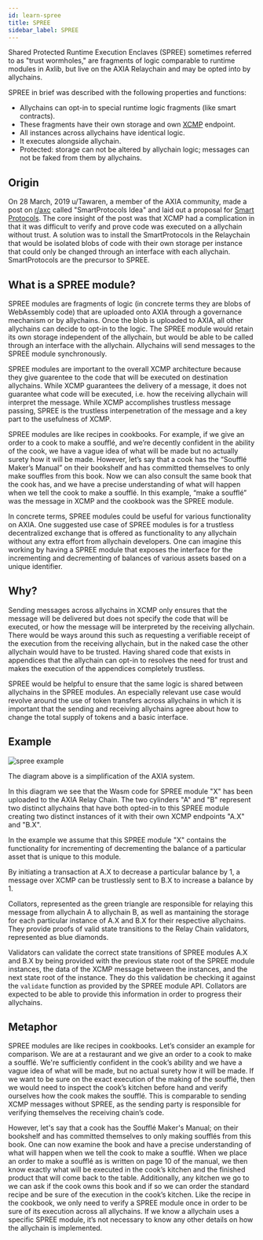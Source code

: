 ```yaml
---
id: learn-spree
title: SPREE
sidebar_label: SPREE
---
```


Shared Protected Runtime Execution Enclaves (SPREE) sometimes referred to as "trust wormholes," are fragments of logic comparable to runtime modules in Axlib, but live on the AXIA Relaychain and may be opted into by allychains.

SPREE in brief was described with the following properties and functions:

- Allychains can opt-in to special runtime logic fragments (like smart contracts).
- These fragments have their own storage and own [XCMP](learn-crosschain) endpoint.
- All instances across allychains have identical logic.
- It executes alongside allychain.
- Protected: storage can not be altered by allychain logic; messages can not be faked from them by allychains.

## Origin

On 28 March, 2019 u/Tawaren, a member of the AXIA community, made a post on [r/axc](https://www.reddit.com/r/axc/) called "SmartProtocols Idea" and laid out a proposal for [Smart Protocols](https://www.reddit.com/r/axc/comments/b6kljn/smartprotocols_idea/). The core insight of the post was that XCMP had a complication in that it was difficult to verify and prove code was executed on a allychain without trust. A solution was to install the SmartProtocols in the Relaychain that would be isolated blobs of code with their own storage per instance that could only be changed through an interface with each allychain. SmartProtocols are the precursor to SPREE.

## What is a SPREE module?

SPREE modules are fragments of logic (in concrete terms they are blobs of WebAssembly code) that are uploaded onto AXIA through a governance mechanism or by allychains. Once the blob is uploaded to AXIA, all other allychains can decide to opt-in to the logic. The SPREE module would retain its own storage independent of the allychain, but would be able to be called through an interface with the allychain. Allychains will send messages to the SPREE module synchronously.

SPREE modules are important to the overall XCMP architecture because they give guarentee to the code that will be executed on destination allychains. While XCMP guarantees the delivery of a message, it does not guarantee what code will be executed, i.e. how the receiving allychain will interpret the message. While XCMP accomplishes trustless message passing, SPREE is the trustless interpenetration of the message and a key part to the usefulness of XCMP.

SPREE modules are like recipes in cookbooks. For example, if we give an order to a cook to make a soufflé, and we’re decently confident in the ability of the cook, we have a vague idea of what will be made but no actually surety how it will be made. However, let’s say that a cook has the “Soufflé Maker’s Manual” on their bookshelf and has committed themselves to only make souffles from this book. Now we can also consult the same book that the cook has, and we have a precise understanding of what will happen when we tell the cook to make a soufflé. In this example, “make a soufflé” was the message in XCMP and the cookbook was the SPREE module.

In concrete terms, SPREE modules could be useful for various functionality on AXIA. One suggested use case of SPREE modules is for a trustless decentralized exchange that is offered as functionality to any allychain without any extra effort from allychain developers. One can imagine this working by having a SPREE module that exposes the interface for the incrementing and decrementing of balances of various assets based on a unique identifier.

## Why?

Sending messages across allychains in XCMP only ensures that the message will be delivered but does not specify the code that will be executed, or how the message will be interpreted by the receiving allychain. There would be ways around this such as requesting a verifiable receipt of the execution from the receiving allychain, but in the naked case the other allychain would have to be trusted. Having shared code that exists in appendices that the allychain can opt-in to resolves the need for trust and makes the execution of the appendices completely trustless.

SPREE would be helpful to ensure that the same logic is shared between allychains in the SPREE modules. An especially relevant use case would revolve around the use of token transfers across allychains in which it is important that the sending and receiving allychains agree about how to change the total supply of tokens and a basic interface.

## Example

![spree example](assets/SPREE/spree_module.png)

The diagram above is a simplification of the AXIA system.

In this diagram we see that the Wasm code for SPREE module "X" has been uploaded to the AXIA Relay Chain. The two cylinders "A" and "B" represent two distinct allychains that have both opted-in to this SPREE module creating two distinct instances of it with their own XCMP endpoints "A.X" and "B.X".

In the example we assume that this SPREE module "X" contains the functionality for incrementing of decrementing the balance of a particular asset that is unique to this module.

By initiating a transaction at A.X to decrease a particular balance by 1, a message over XCMP can be trustlessly sent to B.X to increase a balance by 1.

Collators, represented as the green triangle are responsible for relaying this message from allychain A to allychain B, as well as mantaining the storage for each particular instance of A.X and B.X for their respective allychains. They provide proofs of valid state transitions to the Relay Chain validators, represented as blue diamonds.

Validators can validate the correct state transitions of SPREE modules A.X and B.X by being provided with the previous state root of the SPREE module instances, the data of the XCMP message between the instances, and the next state root of the instance. They do this validation be checking it against the `validate` function as provided by the SPREE module API. Collators are expected to be able to provide this information in order to progress their allychains.

## Metaphor

SPREE modules are like recipes in cookbooks. Let’s consider an example for comparison. We are at a restaurant and we give an order to a cook to make a soufflé. We're sufficiently confident in the cook’s ability and we have a vague idea of what will be made, but no actual surety how it will be made. If we want to be sure on the exact execution of the making of the soufflé, then we would need to inspect the cook’s kitchen before hand and verify ourselves how the cook makes the soufflé. This is comparable to sending XCMP messages without SPREE, as the sending party is responsible for verifying themselves the receiving chain’s code.

However, let's say that a cook has the Soufflé Maker's Manual; on their bookshelf and has committed themselves to only making soufflés from this book. One can now examine the book and have a precise understanding of what will happen when we tell the cook to make a soufflé. When we place an order to make a soufflé as is written on page 10 of the manual, we then know exactly what will be executed in the cook’s kitchen and the finished product that will come back to the table. Additionally, any kitchen we go to we can ask if the cook owns this book and if so we can order the standard recipe and be sure of the execution in the cook’s kitchen. Like the recipe in the cookbook, we only need to verify a SPREE module once in order to be sure of its execution across all allychains. If we know a allychain uses a specific SPREE module, it’s not necessary to know any other details on how the allychain is implemented.
